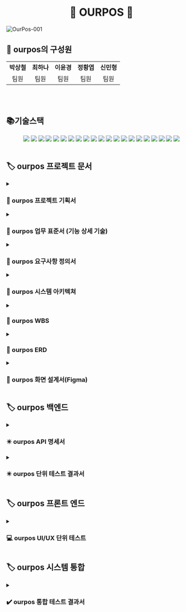 <div align="center">

# :hamburger: OURPOS :hamburger:

</div>

![OurPos-001](https://github.com/beyond-sw-camp/be05-4th-3team-Our-POS/assets/156383201/ac367a79-e04b-4a06-a6e5-c12b2723fb76)

<h2 align="left">👥 ourpos의 구성원</h2>
<table>
  <tbody>
    <tr>
      <td align="center"><b>박상철</b><br /></td>
      <td align="center"><b>최하나</b><br /></td>
      <td align="center"><b>이윤경</b><br /></td>
      <td align="center"><b>정황엽</b><br /></td>
      <td align="center"><b>신민형</b><br /></td>
    </tr>
    <tr>
        <td align="center">팀원</td>
        <td align="center">팀원</td>
        <td align="center">팀원</td>
        <td align="center">팀원</td>
        <td align="center">팀원</td>
    </tr>
  </tbody>
</table>
<br/><br/>

<h2 align="left"> 📚기술스택 </h2>

<div align=center> 
  <img src="https://img.shields.io/badge/java-007396?style=for-the-badge&logo=java&logoColor=white"> 
  <img src="https://img.shields.io/badge/html5-E34F26?style=for-the-badge&logo=html5&logoColor=white"> 
  <img src="https://img.shields.io/badge/css-1572B6?style=for-the-badge&logo=css3&logoColor=white"> 
  <img src="https://img.shields.io/badge/javascript-F7DF1E?style=for-the-badge&logo=javascript&logoColor=black"> 
  <img src="https://img.shields.io/badge/mariaDB-003545?style=for-the-badge&logo=mariaDB&logoColor=white">  
  <img src="https://img.shields.io/badge/vue.js-4FC08D?style=for-the-badge&logo=vue.js&logoColor=white"> 
  <img src="https://img.shields.io/badge/bootstrap-7952B3?style=for-the-badge&logo=bootstrap&logoColor=white">
  <img src="https://img.shields.io/badge/apache tomcat-F8DC75?style=for-the-badge&logo=apachetomcat&logoColor=white">
  <img src="https://img.shields.io/badge/github-181717?style=for-the-badge&logo=github&logoColor=white">
  <img src="https://img.shields.io/badge/git-F05032?style=for-the-badge&logo=git&logoColor=white">
  <img src="https://img.shields.io/badge/springboot-6DB33F?style=for-the-badge&logo=springboot&logoColor=white">
  <img src="https://img.shields.io/badge/nginx-%23009639.svg?style=for-the-badge&logo=nginx&logoColor=white">
  <img src="https://img.shields.io/badge/docker-%230db7ed.svg?style=for-the-badge&logo=docker&logoColor=white"> 
  <img src="https://img.shields.io/badge/slack-%4A154B.svg?style=for-the-badge&logo=slack&logoColor=white"> 
  <img src="https://img.shields.io/badge/jenkins-D24939.svg?style=for-the-badge&logo=jenkins&logoColor=white"> 
  <img src="https://img.shields.io/badge/mariaDB-003545.svg?style=for-the-badge&logo=mariaDB&logoColor=white"> 
  <img src="https://img.shields.io/badge/ngrok-1F1E37.svg?style=for-the-badge&logo=ngrok&logoColor=white"> 
  <img src="https://img.shields.io/badge/intellijidea-000000.svg?style=for-the-badge&logo=intellijidea&logoColor=white"> 
  <img src="https://img.shields.io/badge/visualstudiocode-007ACC.svg?style=for-the-badge&logo=visualstudiocode&logoColor=white"> 
  <img src="https://img.shields.io/badge/figma-F24E1E.svg?style=for-the-badge&logo=figma&logoColor=white">
  <img src="https://img.shields.io/badge/amazonec2-FF9900.svg?style=for-the-badge&logo=amazonec2&logoColor=white"> 
</div>
<br>

<h2 align="left">🏷️ ourpos 프로젝트 문서 </h2>

<details>
<summary><h3>📁 ourpos 프로젝트 기획서</h3></summary>
<a href="https://docs.google.com/document/d/16bPZb_D4clrZ0tqKmuFBGady2DPCxes2rAhIDuc3bQ8/edit?usp=sharing">프로젝트 기획서 Link</a>
</details>

<details>
<summary><h3>📁 ourpos 업무 표준서 (기능 상세 기술)</h3></summary>
<a href="https://docs.google.com/document/d/1sSuaMNQTp1y-zOhpg8orO8gqbK2dpxX2T3s0QhyflUU/edit">업무 표준 Link</a>
</details>

<details>
<summary><h3>📁 ourpos 요구사항 정의서</h3></summary>
<a href="https://docs.google.com/spreadsheets/d/1OGhBM0uMtSuOBnyiKaoTmFWCNzh9yBIWZsBinWN29qI/edit#gid=374839476">요구사항 정의서 Link</a>
</details>

<details>
<summary><h3>📁 ourpos 시스템 아키텍쳐</h3></summary>
![Web App Reference Architecture (3)](https://github.com/beyond-sw-camp/be05-fin-3team-OURPOS/assets/155698895/6fda9d1d-f181-41de-822b-88c2b664d5f5)
</details>

<details>
<summary><h3>📁 ourpos WBS</h3></summary>
<a href="https://docs.google.com/spreadsheets/d/1OGhBM0uMtSuOBnyiKaoTmFWCNzh9yBIWZsBinWN29qI/edit#gid=1308199476">WBS Link</a>
</details>

<details>
<summary><h3>📁 ourpos ERD</h3></summary>
<a href="https://www.erdcloud.com/d/JPNjAZ5zpek8r2zGC">ERD Link</a>
</details>

<details>
<summary><h3>📁 ourpos 화면 설계서(Figma)</h3></summary>
<a href="https://www.figma.com/design/iqi38u8n1XngmPmkvINnDV/Untitled?node-id=0-1&t=jTdCdDf0tgFWFKv9-0">화면설계서 Link</a>
</details>

<h2 align="left">🏷️ ourpos 백엔드  </h2>

<details>
<summary><h3>✴️ ourpos API 명세서</h3></summary>
<div>
<a href="https://docs.google.com/spreadsheets/d/1OGhBM0uMtSuOBnyiKaoTmFWCNzh9yBIWZsBinWN29qI/edit?gid=1805938231#gid=1805938231">고객용 모바일 어플리케이션, 키오스크 API명세서 Link</a>
</div>
<div>
<a href="https://docs.google.com/spreadsheets/d/1OGhBM0uMtSuOBnyiKaoTmFWCNzh9yBIWZsBinWN29qI/edit?gid=1026222313#gid=1026222313">직영점 pos, 본사용 pos API명세서 Link</a>
</div>
</details>

<details>
<summary><h3>✴️ ourpos 단위 테스트 결과서</h3></summary>
<a href="#">단위 테스트 결과서 Link</a>
</details>

<h2 align="left">🏷️ ourpos 프론트 엔드 </h2>

<details>
<summary><h3>💻 ourpos UI/UX 단위 테스트 </h3></summary>
<a href="#">UI/UX 단위 테스트 결과서 Link</a>
</details>

<h2 align="left">🏷️ ourpos 시스템 통합 </h2>

<details>
<summary><h3>✔️ ourpos 통합 테스트 결과서 </h3></summary>
<a href="#">통합 테스트 결과서 Link</a>
</details>
